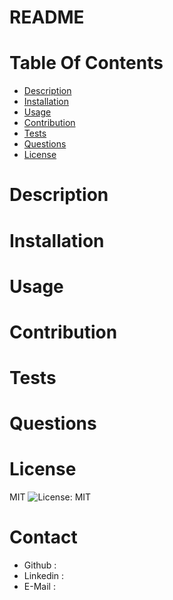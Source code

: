 # README
# Table Of Contents
* [Description](#description)
* [Installation](#installation)
* [Usage](#usage)
* [Contribution](#contribution)
* [Tests](#test)
* [Questions](#questions)
* [License](#license)
# Description

# Installation

# Usage

# Contribution

# Tests

# Questions

# License

MIT ![License: MIT](https://img.shields.io/badge/License-MIT-yellow.svg)

# Contact
* Github :
* Linkedin :
* E-Mail : 
